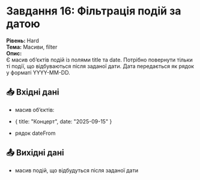 # Завдання 16: Фільтрація подій за датою

**Рівень:** Hard  
**Тема:** Масиви, filter  
**Опис:**  
Є масив об’єктів подій із полями title та date.
Потрібно повернути тільки ті події, що відбуваються після заданої дати.
Дата передається як рядок у форматі YYYY-MM-DD.

## 📥 Вхідні дані

- масив об’єктів:

- { title: "Концерт", date: "2025-09-15" }

- рядок dateFrom

## 📤 Вихідні дані

- масив подій, що відбудуться після заданої дати